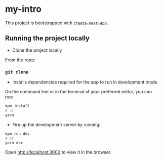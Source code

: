 # my-intro

This project is bootstrapped with [`create-next-app`](https://github.com/vercel/next.js/tree/canary/packages/create-next-app).

## Running the project locally

- Clone the project locally

From the repo: 

### `git clone`

- Installs dependencies required for the app to run in development mode.

On the command line or in the terminal of your preferred editor, you can run: 

```bash
npm install
# or
yarn 
```

- Fire up the development server by running:

```bash
npm run dev
# or
yarn dev
```

Open [http://localhost:3000](http://localhost:3000) to view it in the browser.

